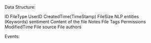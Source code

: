 Data Structure:

ID
FileType
UserID
CreatedTime(TimeStamp)
FileSize
NLP entities (Keywords)
sentiment
Content of the file
Notes
File Tags
Permissions
ModifiedTime
File source
File authors


Events:
